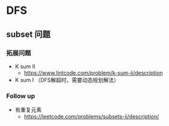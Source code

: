 # DFS

## subset 问题

### 拓展问题
- K sum II 
  - https://www.lintcode.com/problem/k-sum-ii/description
- K sum I （DFS解超时，需要动态规划解法）
  
### Follow up
- 有重复元素
  - https://leetcode.com/problems/subsets-ii/description/
